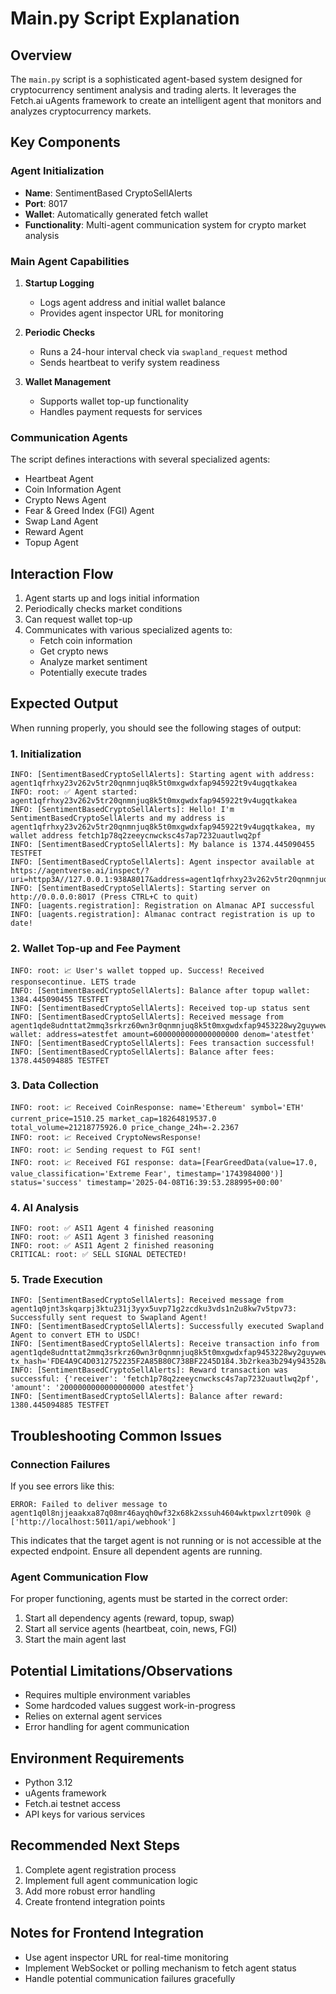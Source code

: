 # Main.py Script Explanation

## Overview
The `main.py` script is a sophisticated agent-based system designed for cryptocurrency sentiment analysis and trading alerts. It leverages the Fetch.ai uAgents framework to create an intelligent agent that monitors and analyzes cryptocurrency markets.

## Key Components

### Agent Initialization
- **Name**: SentimentBased CryptoSellAlerts
- **Port**: 8017
- **Wallet**: Automatically generated fetch wallet
- **Functionality**: Multi-agent communication system for crypto market analysis

### Main Agent Capabilities
1. **Startup Logging**
   - Logs agent address and initial wallet balance
   - Provides agent inspector URL for monitoring

2. **Periodic Checks**
   - Runs a 24-hour interval check via `swapland_request` method
   - Sends heartbeat to verify system readiness

3. **Wallet Management**
   - Supports wallet top-up functionality
   - Handles payment requests for services

### Communication Agents
The script defines interactions with several specialized agents:
- Heartbeat Agent
- Coin Information Agent
- Crypto News Agent
- Fear & Greed Index (FGI) Agent
- Swap Land Agent
- Reward Agent
- Topup Agent

## Interaction Flow
1. Agent starts up and logs initial information
2. Periodically checks market conditions
3. Can request wallet top-up
4. Communicates with various specialized agents to:
   - Fetch coin information
   - Get crypto news
   - Analyze market sentiment
   - Potentially execute trades

## Expected Output

When running properly, you should see the following stages of output:

### 1. Initialization
```
INFO: [SentimentBasedCryptoSellAlerts]: Starting agent with address: agent1qfrhxy23v262v5tr20qnmnjuq8k5t0mxgwdxfap945922t9v4ugqtkakea
INFO: root: ✅ Agent started: agent1qfrhxy23v262v5tr20qnmnjuq8k5t0mxgwdxfap945922t9v4ugqtkakea
INFO: [SentimentBasedCryptoSellAlerts]: Hello! I'm SentimentBasedCryptoSellAlerts and my address is agent1qfrhxy23v262v5tr20qnmnjuq8k5t0mxgwdxfap945922t9v4ugqtkakea, my wallet address fetch1p78q2zeeycnwcksc4s7ap7232uautlwq2pf
INFO: [SentimentBasedCryptoSellAlerts]: My balance is 1374.445090455 TESTFET
INFO: [SentimentBasedCryptoSellAlerts]: Agent inspector available at https://agentverse.ai/inspect/?uri=httpp3A//127.0.0.1:938A8017&address=agent1qfrhxy23v262v5tr20qnmnjuq8k5t0mxgwdxfap945922t9v4ugqtkakea
INFO: [SentimentBasedCryptoSellAlerts]: Starting server on http://0.0.0.0:8017 (Press CTRL+C to quit)
INFO: [uagents.registration]: Registration on Almanac API successful
INFO: [uagents.registration]: Almanac contract registration is up to date!
```

### 2. Wallet Top-up and Fee Payment
```
INFO: root: 📈 User's wallet topped up. Success! Received responsecontinue. LETS trade
INFO: [SentimentBasedCryptoSellAlerts]: Balance after topup wallet: 1384.445090455 TESTFET
INFO: [SentimentBasedCryptoSellAlerts]: Received top-up status sent
INFO: [SentimentBasedCryptoSellAlerts]: Received message from agent1qde8udnttat2mmq3srkrz60wn3r0qnmnjuq8k5t0mxgwdxfap9453228wy2guywewtesd737x3wsru: wallet: address=atestfet amount=6000000000000000000 denom='atestfet'
INFO: [SentimentBasedCryptoSellAlerts]: Fees transaction successful!
INFO: [SentimentBasedCryptoSellAlerts]: Balance after fees: 1378.445094885 TESTFET
```

### 3. Data Collection
```
INFO: root: 📈 Received CoinResponse: name='Ethereum' symbol='ETH' current_price=1510.25 market_cap=18264819537.0 total_volume=21218775926.0 price_change_24h=-2.2367
INFO: root: 📈 Received CryptoNewsResponse!
INFO: root: 📈 Sending request to FGI sent!
INFO: root: 📈 Received FGI response: data=[FearGreedData(value=17.0, value_classification='Extreme Fear', timestamp='1743984000')] status='success' timestamp='2025-04-08T16:39:53.288995+00:00'
```

### 4. AI Analysis
```
INFO: root: ✅ ASI1 Agent 4 finished reasoning
INFO: root: ✅ ASI1 Agent 3 finished reasoning
INFO: root: ✅ ASI1 Agent 2 finished reasoning
CRITICAL: root: ✅ SELL SIGNAL DETECTED!
```

### 5. Trade Execution
```
INFO: [SentimentBasedCryptoSellAlerts]: Received message from agent1q0jnt3skqarpj3ktu231j3yyx5uvp71g2zcdku3vds1n2u8kw7v5tpv73: Successfully sent request to Swapland Agent!
INFO: [SentimentBasedCryptoSellAlerts]: Successfully executed Swapland Agent to convert ETH to USDC!
INFO: [SentimentBasedCryptoSellAlerts]: Receive transaction info from agent1qde8udnttat2mmq3srkrz60wn3r0qnmnjuq8k5t0mxgwdxfap9453228wy2guywewtesd737x3wsru: tx_hash='FDE4A9C4D0312752235F2A85B80C738BF2245D184.3b2rkea3b294y943528wy2guywewtesd737x3wsru'
INFO: [SentimentBasedCryptoSellAlerts]: Reward transaction was successful: {'receiver': 'fetch1p78q2zeeycnwcksc4s7ap7232uautlwq2pf', 'amount': '2000000000000000000 atestfet'}
INFO: [SentimentBasedCryptoSellAlerts]: Balance after reward: 1380.445094885 TESTFET
```

## Troubleshooting Common Issues

### Connection Failures
If you see errors like this:
```
ERROR: Failed to deliver message to agent1q0l8njjeaakxa87q08mr46ayqh0wf32x68k2xssuh4604wktpwxlzrt090k @ ['http://localhost:5011/api/webhook']
```
This indicates that the target agent is not running or is not accessible at the expected endpoint. Ensure all dependent agents are running.

### Agent Communication Flow
For proper functioning, agents must be started in the correct order:
1. Start all dependency agents (reward, topup, swap)
2. Start all service agents (heartbeat, coin, news, FGI)
3. Start the main agent last

## Potential Limitations/Observations
- Requires multiple environment variables
- Some hardcoded values suggest work-in-progress
- Relies on external agent services
- Error handling for agent communication

## Environment Requirements
- Python 3.12
- uAgents framework
- Fetch.ai testnet access
- API keys for various services

## Recommended Next Steps
1. Complete agent registration process
2. Implement full agent communication logic
3. Add more robust error handling
4. Create frontend integration points

## Notes for Frontend Integration
- Use agent inspector URL for real-time monitoring
- Implement WebSocket or polling mechanism to fetch agent status
- Handle potential communication failures gracefully 